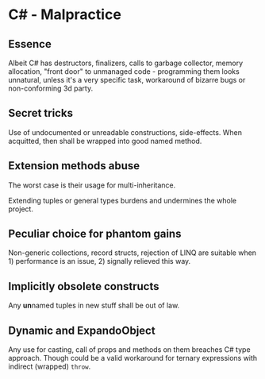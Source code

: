 # C# - Malpractice

## Essence 

Albeit C# has destructors, finalizers, calls to garbage collector, memory allocation, "front door" to unmanaged code - 
programming them looks unnatural, unless it's a very specific task, workaround of bizarre bugs or non-conforming 3d party.

## Secret tricks

Use of undocumented or unreadable constructions, side-effects. When acquitted, then shall be wrapped into good named method.

## Extension methods abuse

The worst case is their usage for multi-inheritance.

Extending tuples or general types burdens and undermines the whole project.

## Peculiar choice for phantom gains

Non-generic collections, record structs, rejection of LINQ are suitable when 1) performance is an issue, 2) signally relieved this way.

## Implicitly obsolete constructs

Any **un**named tuples in new stuff shall be out of law.

## Dynamic and ExpandoObject

Any use for casting, call of props and methods on them breaches C# type approach. Though could be a valid workaround for ternary expressions with indirect (wrapped) `throw`.


